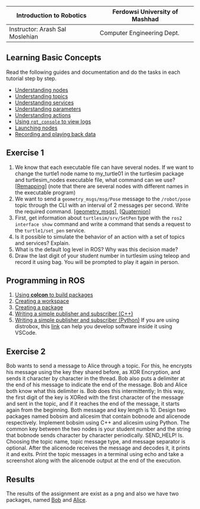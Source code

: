 |  Introduction to Robotics |  Ferdowsi University of Mashhad |
|---|---|
|  Instructor: Arash Sal Moslehian |  Computer Engineering Dept. |

## Learning Basic Concepts
Read the following guides and documentation and do the tasks in each tutorial step by step.
*  [Understanding nodes](https://docs.ros.org/en/humble/Tutorials/Beginner-CLI-Tools/Understanding-ROS2-Nodes/Understanding-ROS2-Nodes.html)
*  [Understanding topics](https://docs.ros.org/en/humble/Tutorials/Beginner-CLI-Tools/Understanding-ROS2-Topics/Understanding-ROS2-Topics.html)
*  [Understanding services](https://docs.ros.org/en/humble/Tutorials/Beginner-CLI-Tools/Understanding-ROS2-Services/Understanding-ROS2-Services.html)
*  [Understanding parameters](https://docs.ros.org/en/humble/Tutorials/Beginner-CLI-Tools/Understanding-ROS2-Parameters/Understanding-ROS2-Parameters.html)
*  [Understanding actions](https://docs.ros.org/en/humble/Tutorials/Beginner-CLI-Tools/Understanding-ROS2-Actions/Understanding-ROS2-Actions.html)
*  [Using `rqt_console` to view logs](https://docs.ros.org/en/humble/Tutorials/Beginner-CLI-Tools/Using-Rqt-Console/Using-Rqt-Console.html)
*  [Launching nodes](https://docs.ros.org/en/humble/Tutorials/Beginner-CLI-Tools/Launching-Multiple-Nodes/Launching-Multiple-Nodes.html)
*  [Recording and playing back data](https://docs.ros.org/en/humble/Tutorials/Beginner-CLI-Tools/Recording-And-Playing-Back-Data/Recording-And-Playing-Back-Data.html)

## Exercise 1

1) We know that each executable file can have several nodes. If we want to change the turtle1 node name to my_turtle01 in the turtlesim package and turtlesim_nodes executable file, what command can we use? [[Remapping](https://design.ros2.org/articles/ros_command_line_arguments.html#name-remapping-rules)] (note that there are several nodes with different names in the executable program)
2) We want to send a `geometry_msgs/msg/Pose` message to the `/robot/pose` topic through the CLI with an interval of 2 messages per second. Write the required command.  [[geometry_msgs](https://docs.ros2.org/latest/api/geometry_msgs/index-msg.html)], [[Quaternion](https://docs.ros.org/en/humble/Tutorials/Intermediate/Tf2/Quaternion-Fundamentals.html)]
3) First, get information about `turtlesim/srv/SetPen` type with the `ros2 interface show` command and write a command that sends a request to the `turtle1/set_pen` service. 
4) Is it possible to simulate the behavior of an action with a set of topics and services? Explain.
5) What is the default log level in ROS? Why was this decision made?
6) Draw the last digit of your student number in turtlesim using teleop and record it using bag. You will be prompted to play it again in person.

## Programming in ROS

1)  [Using **colcon** to build packages](https://docs.ros.org/en/humble/Tutorials/Beginner-Client-Libraries/Colcon-Tutorial.html)
2)   [Creating a workspace](https://docs.ros.org/en/humble/Tutorials/Beginner-Client-Libraries/Creating-A-Workspace/Creating-A-Workspace.html)
3)   [Creating a package](https://docs.ros.org/en/humble/Tutorials/Beginner-Client-Libraries/Creating-Your-First-ROS2-Package.html)
4)   [Writing a simple publisher and subscriber (C++)](https://docs.ros.org/en/humble/Tutorials/Beginner-Client-Libraries/Writing-A-Simple-Cpp-Publisher-And-Subscriber.html)
5)   [Writing a simple publisher and subscriber (Python)](https://docs.ros.org/en/humble/Tutorials/Beginner-Client-Libraries/Writing-A-Simple-Py-Publisher-And-Subscriber.html)
If you are using distrobox, this [link](https://github.com/89luca89/distrobox/blob/main/docs/posts/integrate_vscode_distrobox.md) can help you develop software inside it using VSCode.

## Exercise 2
Bob wants to send a message to Alice through a topic. For this, he encrypts his message using the key they shared before, as XOR Encryption, and sends it character by character in the thread. Bob also puts a delimiter at the end of his message to indicate the end of the message. Bob and Alice both know what this delimiter is. Bob does this intermittently; In this way, the first digit of the key is XORed with the first character of the message and sent in the topic, and if it reaches the end of the message, it starts again from the beginning. Both message and key length is 10.
Design two packages named bobsim and alicesim that contain bobnode and alicenode respectively. Implement bobsim using C++ and alicesim using Python. The common key between the two nodes is your student number and the string that bobnode sends character by character periodically.
SEND_HELP!
Is. Choosing the topic name, topic message type, and message separator is optional. After the alicenode receives the message and decodes it, it prints it and exits.
Print the topic messages in a terminal using echo and take a screenshot along with the alicenode output at the end of the execution.


## Results 
The results of the assignment are exist as a png and also we have two packages, named [Bob](https://github.com/Snaseri2001/Robatics-Course/tree/main/Work_Space1/src/bobsim) and [Alice](https://github.com/Snaseri2001/Robatics-Course/tree/main/Work_Space1/src/alicesim).
